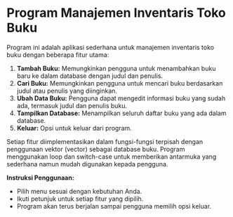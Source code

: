 # Program Manajemen Inventaris Toko Buku

Program ini adalah aplikasi sederhana untuk manajemen inventaris toko buku dengan beberapa fitur utama:

1. **Tambah Buku:** Memungkinkan pengguna untuk menambahkan buku baru ke dalam database dengan judul dan penulis.
2. **Cari Buku:** Memungkinkan pengguna untuk mencari buku berdasarkan judul atau penulis yang diinginkan.
3. **Ubah Data Buku:** Pengguna dapat mengedit informasi buku yang sudah ada, termasuk judul dan penulis buku.
4. **Tampilkan Database:** Menampilkan seluruh daftar buku yang ada dalam database.
5. **Keluar:** Opsi untuk keluar dari program.

Setiap fitur diimplementasikan dalam fungsi-fungsi terpisah dengan penggunaan vektor (vector<string>) sebagai database buku. Program menggunakan loop dan switch-case untuk memberikan antarmuka yang sederhana namun mudah digunakan kepada pengguna.

**Instruksi Penggunaan:**
- Pilih menu sesuai dengan kebutuhan Anda.
- Ikuti petunjuk untuk setiap fitur yang dipilih.
- Program akan terus berjalan sampai pengguna memilih opsi keluar.
